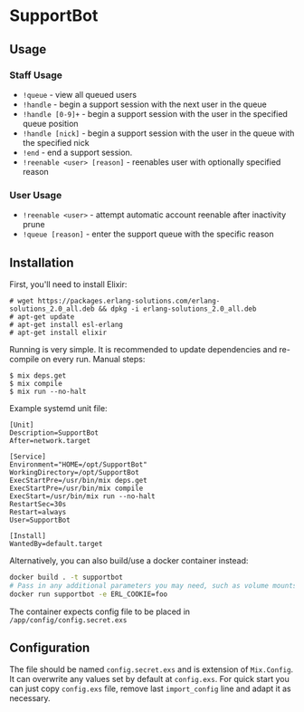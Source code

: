# SupportBot

## Usage

### Staff Usage
* `!queue` - view all queued users
* `!handle` - begin a support session with the next user in the queue
* `!handle [0-9]+` - begin a support session with the user in the specified queue position
* `!handle [nick]` - begin a support session with the user in the queue with the specified nick
* `!end` - end a support session.
* `!reenable <user> [reason]` - reenables user with optionally specified reason

### User Usage
* `!reenable <user>` - attempt automatic account reenable after inactivity prune
* `!queue [reason]` - enter the support queue with the specific reason

## Installation

First, you'll need to install Elixir:
```
# wget https://packages.erlang-solutions.com/erlang-solutions_2.0_all.deb && dpkg -i erlang-solutions_2.0_all.deb
# apt-get update
# apt-get install esl-erlang
# apt-get install elixir
```

Running is very simple. It is recommended to update dependencies and re-compile on every run. Manual steps:
```
$ mix deps.get
$ mix compile
$ mix run --no-halt
```

Example systemd unit file:
```
[Unit]
Description=SupportBot
After=network.target

[Service]
Environment="HOME=/opt/SupportBot"
WorkingDirectory=/opt/SupportBot
ExecStartPre=/usr/bin/mix deps.get
ExecStartPre=/usr/bin/mix compile
ExecStart=/usr/bin/mix run --no-halt
RestartSec=30s
Restart=always
User=SupportBot

[Install]
WantedBy=default.target
```

Alternatively, you can also build/use a docker container instead:

```sh
docker build . -t supportbot
# Pass in any additional parameters you may need, such as volume mounts into the docker run command
docker run supportbot -e ERL_COOKIE=foo
```

The container expects config file to be placed in `/app/config/config.secret.exs`

## Configuration

The file should be named `config.secret.exs` and is extension of `Mix.Config`. It can overwrite any values set by default at `config.exs`. For quick start you can just copy `config.exs` file, remove last `import_config` line and adapt it as necessary.